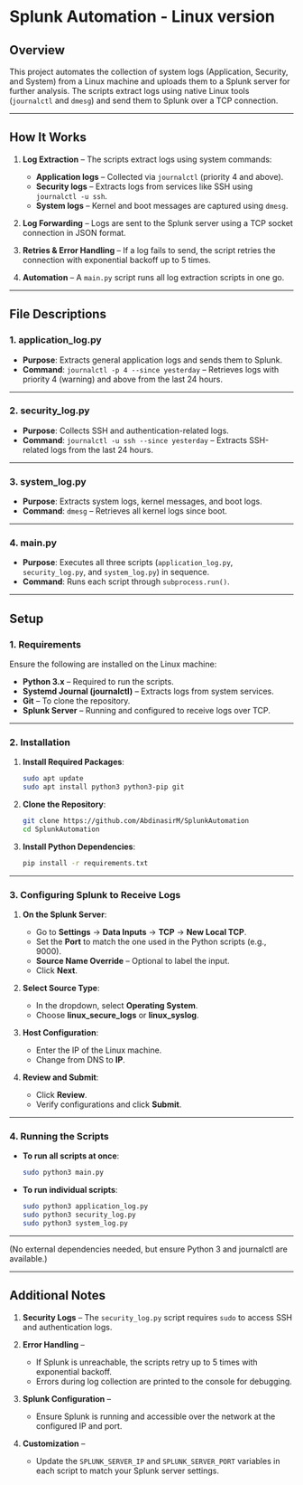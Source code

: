 # Splunk Automation - Linux version   

## Overview  
This project automates the collection of system logs (Application, Security, and System) from a Linux machine and uploads them to a Splunk server for further analysis. The scripts extract logs using native Linux tools (`journalctl` and `dmesg`) and send them to Splunk over a TCP connection.  

---

## How It Works  
1. **Log Extraction** – The scripts extract logs using system commands:  
   - **Application logs** – Collected via `journalctl` (priority 4 and above).  
   - **Security logs** – Extracts logs from services like SSH using `journalctl -u ssh`.  
   - **System logs** – Kernel and boot messages are captured using `dmesg`.  

2. **Log Forwarding** – Logs are sent to the Splunk server using a TCP socket connection in JSON format.  

3. **Retries & Error Handling** – If a log fails to send, the script retries the connection with exponential backoff up to 5 times.  

4. **Automation** – A `main.py` script runs all log extraction scripts in one go.  

---

## File Descriptions  

### 1. **application_log.py**  
- **Purpose**: Extracts general application logs and sends them to Splunk.  
- **Command**: `journalctl -p 4 --since yesterday` – Retrieves logs with priority 4 (warning) and above from the last 24 hours.  

---

### 2. **security_log.py**  
- **Purpose**: Collects SSH and authentication-related logs.  
- **Command**: `journalctl -u ssh --since yesterday` – Extracts SSH-related logs from the last 24 hours.  

---

### 3. **system_log.py**  
- **Purpose**: Extracts system logs, kernel messages, and boot logs.  
- **Command**: `dmesg` – Retrieves all kernel logs since boot.  

---

### 4. **main.py**  
- **Purpose**: Executes all three scripts (`application_log.py`, `security_log.py`, and `system_log.py`) in sequence.  
- **Command**: Runs each script through `subprocess.run()`.  

---

## Setup  

### 1. **Requirements**  
Ensure the following are installed on the Linux machine:  
- **Python 3.x** – Required to run the scripts.  
- **Systemd Journal (journalctl)** – Extracts logs from system services.  
- **Git** – To clone the repository.  
- **Splunk Server** – Running and configured to receive logs over TCP.  

---

### 2. **Installation**  

1. **Install Required Packages**:  
   ```bash
   sudo apt update
   sudo apt install python3 python3-pip git
   ```  

2. **Clone the Repository**:  
   ```bash
   git clone https://github.com/AbdinasirM/SplunkAutomation
   cd SplunkAutomation
   ```  

3. **Install Python Dependencies**:  
   ```bash
   pip install -r requirements.txt
   ```  

---

### 3. **Configuring Splunk to Receive Logs**  

1. **On the Splunk Server**:  
   - Go to **Settings** -> **Data Inputs** -> **TCP** -> **New Local TCP**.  
   - Set the **Port** to match the one used in the Python scripts (e.g., 9000).  
   - **Source Name Override** – Optional to label the input.  
   - Click **Next**.  

2. **Select Source Type**:  
   - In the dropdown, select **Operating System**.  
   - Choose **linux_secure_logs** or **linux_syslog**.  

3. **Host Configuration**:  
   - Enter the IP of the Linux machine.  
   - Change from DNS to **IP**.  

4. **Review and Submit**:  
   - Click **Review**.  
   - Verify configurations and click **Submit**.  

---

### 4. **Running the Scripts**  

- **To run all scripts at once**:  
   ```bash
   sudo python3 main.py
   ```  
- **To run individual scripts**:  
   ```bash
   sudo python3 application_log.py
   sudo python3 security_log.py
   sudo python3 system_log.py
   ```  

---


(No external dependencies needed, but ensure Python 3 and journalctl are available.)  

---

## Additional Notes  

1. **Security Logs** – The `security_log.py` script requires `sudo` to access SSH and authentication logs.  

2. **Error Handling** –  
   - If Splunk is unreachable, the scripts retry up to 5 times with exponential backoff.  
   - Errors during log collection are printed to the console for debugging.  

3. **Splunk Configuration** –  
   - Ensure Splunk is running and accessible over the network at the configured IP and port.  

4. **Customization** –  
   - Update the `SPLUNK_SERVER_IP` and `SPLUNK_SERVER_PORT` variables in each script to match your Splunk server settings.  

